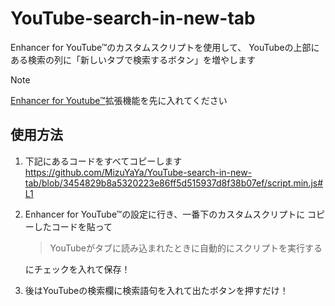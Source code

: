 # YouTube-search-in-new-tab
Enhancer for YouTube™のカスタムスクリプトを使用して、
YouTubeの上部にある検索の列に「新しいタブで検索するボタン」を増やします

> [!NOTE]
> [Enhancer for Youtube™](https://chromewebstore.google.com/detail/enhancer-for-youtube/ponfpcnoihfmfllpaingbgckeeldkhle)拡張機能を先に入れてください

## 使用方法
1. 下記にあるコードをすべてコピーします
https://github.com/MizuYaYa/YouTube-search-in-new-tab/blob/3454829b8a5320223e86ff5d515937d8f38b07ef/script.min.js#L1

2. Enhancer for YouTube™の設定に行き、一番下のカスタムスクリプトに
   コピーしたコードを貼って
   > YouTubeがタブに読み込まれたときに自動的にスクリプトを実行する
   
   にチェックを入れて保存！
3. 後はYouTubeの検索欄に検索語句を入れて出たボタンを押すだけ！
